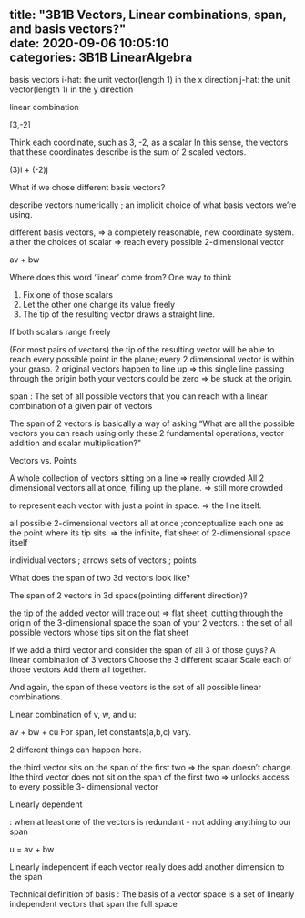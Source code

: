 title: "3B1B Vectors, Linear combinations, span, and basis vectors?"	
date: 2020-09-06 10:05:10	
categories: 3B1B LinearAlgebra
---	

basis vectors
i-hat: the unit vector(length 1) in the x direction
j-hat: the unit vector(length 1) in the y direction


linear combination 

[3,-2]

Think each coordinate, such as 3, -2, as a scalar
In this sense, the vectors that these coordinates describe is the sum of 2 scaled vectors. 

(3)i + (-2)j 

What if we chose different basis vectors?

describe vectors numerically 
; an implicit choice of what basis vectors we’re using. 

different basis vectors, => a completely reasonable, new coordinate system. 
alther the choices of scalar => reach every possible 2-dimensional vector 


av + bw

Where does this word ‘linear’ come from? 
One way to think 
1) Fix one of those scalars
2) Let the other one change its value freely
3) The tip of the resulting vector draws a straight line. 

If both scalars range freely

(For most pairs of vectors)  the tip of the resulting vector will be able to reach every possible point in the plane; every 2 dimensional vector is within your grasp. 
2 original vectors happen to line up => this single line passing through the origin
both your vectors could be zero => be stuck at the origin. 

span : 
The set of all possible vectors that you can reach with a linear combination of a given pair of vectors

The span of 2 vectors is basically a way of asking “What are all the possible vectors you can reach using only these 2 fundamental operations, vector addition and scalar multiplication?”


Vectors vs. Points

A whole collection of vectors sitting on a line => really crowded
All 2 dimensional vectors all at once, filling up the plane. => still more crowded

to represent each vector with just a point in space. 
=> the line itself. 

all possible 2-dimensional vectors all at once 
;conceptualize each one as the point where its tip sits. 
=> the infinite, flat sheet of 2-dimensional space itself


individual vectors ;  arrows
sets of vectors ; points

 

What does the span of two 3d vectors look like?

The span of  2 vectors in 3d space(pointing different direction)?

the tip of the added vector will trace out => flat sheet, cutting through the origin of the 3-dimensional space
the span of your 2 vectors.  : the set of all possible vectors whose tips sit on the flat sheet

If we add a third vector and consider the span of all 3 of those guys?
A linear combination of 3 vectors 
Choose the 3 different scalar 
Scale each of those vectors
Add them all together. 

And again, the span of these vectors is the set of all possible linear combinations. 

Linear combination of v, w, and u:

av + bw + cu
For span, let constants(a,b,c) vary. 


2 different things can happen here. 

the third vector sits on the span of the first two 
=> the span doesn’t change. 
Ithe third vector does not sit on the span of the first two 
=> unlocks access to every possible 3- dimensional vector 


Linearly dependent

: when at least one of the vectors is redundant - not adding anything to our span

u = av + bw

Linearly independent
if each vector really does add another dimension to the span



Technical definition of basis : 
The basis of a vector space is a set of linearly independent vectors that span the full space






